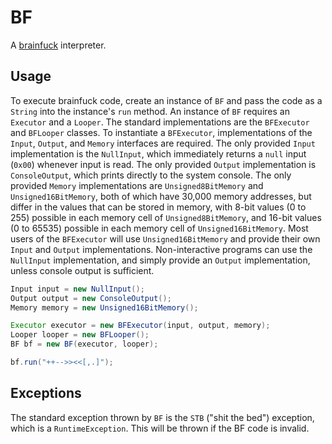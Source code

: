 # BF

A [brainfuck](https://esolangs.org/wiki/Brainfuck) interpreter.

## Usage

To execute brainfuck code, create an instance of `BF` and pass the code as a `String` into the instance's `run` method.
An instance of `BF` requires an `Executor` and a `Looper`. The standard implementations are the `BFExecutor` and
`BFLooper` classes. To instantiate a `BFExecutor`, implementations of the `Input`, `Output`, and `Memory` interfaces
are required. The only provided `Input` implementation is the `NullInput`, which immediately returns a `null` input
(`0x00`) whenever input is read. The only provided `Output` implementation is `ConsoleOutput`, which prints directly
to the system console. The only provided `Memory` implementations are `Unsigned8BitMemory` and `Unsigned16BitMemory`,
both of which have 30,000 memory addresses, but differ in the values that can be stored in memory, with 8-bit values
(0 to 255) possible in each memory cell of `Unsigned8BitMemory`, and 16-bit values (0 to 65535) possible in each
memory cell of `Unsigned16BitMemory`. Most users of the `BFExecutor` will use `Unsigned16BitMemory` and provide their
own `Input` and `Output` implementations. Non-interactive programs can use the `NullInput` implementation, and simply
provide an `Output` implementation, unless console output is sufficient.

```java
Input input = new NullInput();
Output output = new ConsoleOutput();
Memory memory = new Unsigned16BitMemory();

Executor executor = new BFExecutor(input, output, memory);
Looper looper = new BFLooper();
BF bf = new BF(executor, looper);

bf.run("++-->><<[,.]");
```

## Exceptions

The standard exception thrown by `BF` is the `STB` ("shit the bed") exception, which is a `RuntimeException`. This will
be thrown if the BF code is invalid.
